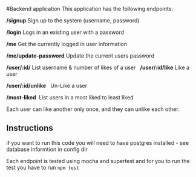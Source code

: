 #Backend application
This application has the following endpoints:

**/signup**
Sign up to the system (username, password)

**/login**
Logs in an existing user with a password  

**/me**
Get the currently logged in user information  

**/me/update-password**
Update the current users password

**/user/:id/**
List username & number of likes of a user
  
**/user/:id/like**
Like a user  

**/user/:id/unlike**   
Un-Like a user  

**/most-liked**  
List users in a most liked to least liked 

Each user can like another only once, and they can unlike each other.  


## Instructions
if you want to run this code you will need to have postgres installed - see database informtion in config dir

Each endpoint is tested using mocha and supertest and for you to run the test you have to run `npm test`
